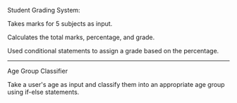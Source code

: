 Student Grading System:

Takes marks for 5 subjects as input.

Calculates the total marks, percentage, and grade.

Used conditional statements to assign a grade based on the percentage.
_________________________________________________
Age Group Classifier

Take a user's age as input and classify them into an appropriate age group using if-else statements.



